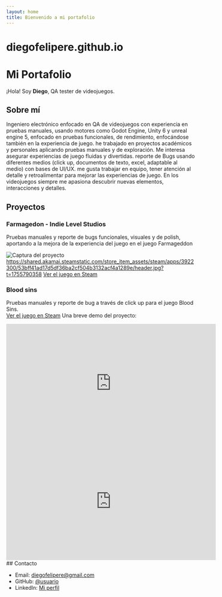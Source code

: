 ```yaml
---
layout: home
title: Bienvenido a mi portafolio
---
```


# diegofelipere.github.io
# Mi Portafolio

¡Hola! Soy **Diego**, QA tester de videojuegos.

## Sobre mí

Ingeniero electrónico enfocado en QA de videojuegos con experiencia en pruebas manuales, usando motores como Godot Engine, Unity 6 y unreal engine 5, enfocado en pruebas funcionales, de rendimiento, enfocándose también en la experiencia de juego. he trabajado en proyectos académicos y personales aplicando pruebas manuales y de exploración. Me interesa asegurar experiencias de juego fluidas y divertidas. reporte de Bugs usando diferentes medios (click up, documentos de texto, excel, adaptable al medio) con bases de UI/UX. me gusta trabajar en equipo, tener atención al detalle y retroalimentar para mejorar las experiencias de juego. En los videojuegos siempre me apasiona descubrir nuevas elementos, interacciones y detalles.

## Proyectos

### Farmagedon - Indie Level Studios
Pruebas manuales y reporte de bugs funcionales, visuales y de polish, aportando a la mejora de la experiencia del juego en el juego Farmageddon 

![Captura del proyecto](https://tu-url.com/imagen.jpg)
https://shared.akamai.steamstatic.com/store_item_assets/steam/apps/3922300/53bff41ad17d5df36ba2cf504b3132acf4a1289e/header.jpg?t=1755790358
[Ver el juego en Steam](https://store.steampowered.com/app/3922300/Farmageddon/)

### Blood sins
Pruebas manuales y reporte de bug a través de click up para el juego Blood Sins.  
[Ver el juego en Steam](https://github.com/usuario/proyecto2)
Una breve demo del proyecto:
<iframe width="560" height="315" src="https://www.youtube.com/embed/tu_video_id" frameborder="0" allowfullscreen></iframe>
<iframe width="560" height="315" src="https://www.youtube.com/embed/HxpqyQyXKMk?si=NiwokqddN2ThSjWZ" title="YouTube video player" frameborder="0" allow="accelerometer; autoplay; clipboard-write; encrypted-media; gyroscope; picture-in-picture; web-share" referrerpolicy="strict-origin-when-cross-origin" allowfullscreen></iframe>
## Contacto

- Email: diegofelipere@gmail.com
- GitHub: [@usuario](https://github.com/usuario)
- LinkedIn: [Mi perfil](https://linkedin.com/in/diegofelipere)
